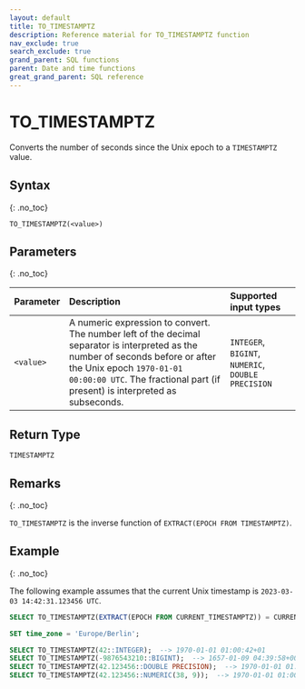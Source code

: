 ```yaml
---
layout: default
title: TO_TIMESTAMPTZ
description: Reference material for TO_TIMESTAMPTZ function
nav_exclude: true
search_exclude: true
grand_parent: SQL functions
parent: Date and time functions
great_grand_parent: SQL reference
---
```


# TO_TIMESTAMPTZ

Converts the number of seconds since the Unix epoch to a `TIMESTAMPTZ` value.

## Syntax
{: .no_toc}

`TO_TIMESTAMPTZ(<value>)`

## Parameters
{: .no_toc}

| Parameter | Description                                                                                                                                                                                                                                | Supported input types                |
| :-------- | :----------------------------------------------------------------------------------------------------------------------------------------------------------------------------------------------------------------------------------------- | :----------------------------------- |
| `<value>` | A numeric expression to convert. The number left of the decimal separator is interpreted as the number of seconds before or after the Unix epoch `1970-01-01 00:00:00 UTC`. The fractional part (if present) is interpreted as subseconds. | `INTEGER`, `BIGINT`, `NUMERIC`, `DOUBLE PRECISION` |

## Return Type

`TIMESTAMPTZ`

## Remarks
{: .no_toc}

`TO_TIMESTAMPTZ` is the inverse function of `EXTRACT(EPOCH FROM TIMESTAMPTZ)`.

## Example
{: .no_toc}

The following example assumes that the current Unix timestamp is `2023-03-03 14:42:31.123456 UTC`.

```sql
SELECT TO_TIMESTAMPTZ(EXTRACT(EPOCH FROM CURRENT_TIMESTAMPTZ)) = CURRENT_TIMESTAMPTZ;  --> true

SET time_zone = 'Europe/Berlin';

SELECT TO_TIMESTAMPTZ(42::INTEGER);  --> 1970-01-01 01:00:42+01
SELECT TO_TIMESTAMPTZ(-9876543210::BIGINT);  --> 1657-01-09 04:39:58+00:53:28
SELECT TO_TIMESTAMPTZ(42.123456::DOUBLE PRECISION);  --> 1970-01-01 01:00:42.123456+01
SELECT TO_TIMESTAMPTZ(42.123456::NUMERIC(38, 9));  --> 1970-01-01 01:00:42.123456+01
```
